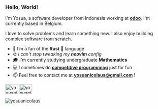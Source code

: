 ### Hello, World!

I'm Yosua, a software developer from Indonesia working at [**odoo**](https://github.com/odoo). I'm currently based in Belgium.

I love to solve problems and learn something new. I also enjoy building complex software from scratch.

- 🌱 I’m a fan of the **Rust** :crab: language
- ⚙️ *I can't stop tweaking my **neovim** config* 
- 🎓 I'm currently studying undergraduate **Mathematics**
- 💻 I sometimes do [**competitive programming**](https://github.com/yosuanicolaus/competitive-rust) just for fun
- 📫 Feel free to contact me at [**yosuanicolaus@gmail.com**](mailto:yosuanicolaus@gmail.com) !
<!-- - 👨‍💻 All of my projects are available at [**my website**](https://yosuanicolaus.vercel.app/) -->
 <!-- - 📄 Or get my experiences in my [**resume**](https://yosuanicolaus.vercel.app/Yosua_Nicolaus_Resume.pdf) -->

<!-- - Connect with me: -->

<p align="left">
<a href="https://linkedin.com/in/yosuanicolaus" target="blank"><img align="center" src="https://raw.githubusercontent.com/rahuldkjain/github-profile-readme-generator/master/src/images/icons/Social/linked-in-alt.svg" alt="yosuanicolaus" height="30" width="40" /></a>
<!-- <a href="https://www.codechef.com/users/yosuanicolaus" target="blank"><img align="center" src="https://cdn.jsdelivr.net/npm/simple-icons@3.1.0/icons/codechef.svg" alt="yosuanicolaus" height="30" width="40" /></a> -->
<!-- <a href="https://www.hackerrank.com/cryodawn257" target="blank"><img align="center" src="https://raw.githubusercontent.com/rahuldkjain/github-profile-readme-generator/master/src/images/icons/Social/hackerrank.svg" alt="yosuanicolaus" height="30" width="40" /></a> -->
<a href="https://codeforces.com/profile/yosuanicolaus" target="blank"><img align="center" src="https://raw.githubusercontent.com/rahuldkjain/github-profile-readme-generator/master/src/images/icons/Social/codeforces.svg" alt="yosuanicolaus" height="30" width="40" /></a>
<!-- <a href="https://www.leetcode.com/yosuanicolaus" target="blank"><img align="center" src="https://raw.githubusercontent.com/rahuldkjain/github-profile-readme-generator/master/src/images/icons/Social/leet-code.svg" alt="yosuanicolaus" height="30" width="40" /></a> -->
<!-- <a href="https://auth.geeksforgeeks.org/user/yosuanicolaus" target="blank"><img align="center" src="https://raw.githubusercontent.com/rahuldkjain/github-profile-readme-generator/master/src/images/icons/Social/geeks-for-geeks.svg" alt="yosuanicolaus" height="30" width="40" /></a> -->
<!-- <a href="https://stackoverflow.com/users/17859248/cryodawn" target="blank"><img align="center" src="https://raw.githubusercontent.com/rahuldkjain/github-profile-readme-generator/master/src/images/icons/Social/stack-overflow.svg" alt="yosuanicolaus" height="30" width="40" /></a> -->
<!-- <a href="https://fb.com/yosuanicolaus" target="blank"><img align="center" src="https://raw.githubusercontent.com/rahuldkjain/github-profile-readme-generator/master/src/images/icons/Social/facebook.svg" alt="yosuanicolaus" height="30" width="40" /></a> -->
</p>

<div><img src="https://komarev.com/ghpvc/?username=yosuanicolaus&label=Profile%20views&color=0e75b6&style=flat" alt="yosuanicolaus"/></div>

<!-- <h3 align="left">Languages and Tools:</h3>
<table style="background-color: white;">
  <kbd>
    <br />
    <p align="center"> -->
<!--       <kbd>
        <kbd>Frontend</kbd>
        <br />
        <img align="center" title="HTML" width="40px" style="padding-right: 10px" src="https://cdn.jsdelivr.net/gh/devicons/devicon/icons/html5/html5-plain.svg" />
        <img align="center" title="CSS" width="40px" style="padding-right: 10px" src="https://cdn.jsdelivr.net/gh/devicons/devicon/icons/css3/css3-plain.svg" />
        <br />
      </kbd> -->
<!--       <kbd>
        <kbd>Core</kbd>
        <br />
        <img align="center" title="JavaScript" width="40px" style="padding-right: 10px" src="https://cdn.jsdelivr.net/gh/devicons/devicon/icons/javascript/javascript-plain.svg" />
        <img align="center" title="TypeScript" width="40px" style="padding-right: 10px" src="https://cdn.jsdelivr.net/gh/devicons/devicon/icons/typescript/typescript-plain.svg" />
        <img align="center" title="Python" width="40px" style="padding-right: 10px" src="https://cdn.jsdelivr.net/gh/devicons/devicon/icons/python/python-original.svg" />
        <img align="center" title="C++" width="40px" style="padding-right: 10px" src="https://cdn.jsdelivr.net/gh/devicons/devicon/icons/cplusplus/cplusplus-line.svg" />
        <img align="center" title="Rust" width="40px" style="padding-right: 10px" src="https://github.com/devicons/devicon/blob/v2.15.1/icons/rust/rust-plain.svg" />
        <img align="center" title="Ruby" width="40px" style="padding-right: 10px" src="https://github.com/devicons/devicon/blob/v2.15.1/icons/ruby/ruby-plain.svg" />
        <img align="center" title="C#" width="40px" style="padding-right: 10px" src="https://github.com/devicons/devicon/blob/v2.15.1/icons/csharp/csharp-plain.svg" />
        <br />
      </kbd> -->
<!--       <kbd>
        <kbd>Frontend Frameworks</kbd>
        <br />
        <img align="center" title="React" width="40px" style="padding-right: 10px" src="https://raw.githubusercontent.com/danielcranney/readme-generator/main/public/icons/skills/react-colored.svg" />
        <img align="center" title="Nextjs" width="40px" style="padding-right: 10px" src="https://github.com/devicons/devicon/blob/v2.15.1/icons/nextjs/nextjs-line.svg" />
        <img align="center" title="Tailwind" width="40px" style="padding-right: 10px" src="https://www.vectorlogo.zone/logos/tailwindcss/tailwindcss-icon.svg" />
        <img align="center" title="Bootstrap" width="40px" style="padding-right: 10px" src="https://raw.githubusercontent.com/devicons/devicon/master/icons/bootstrap/bootstrap-plain-wordmark.svg" />
        <br />
      </kbd>
      <kbd>
        <kbd>Backend</kbd>
        <br />
        <img align="center" title="NodeJS" width="40px" style="padding-right: 10px" src="https://cdn.jsdelivr.net/gh/devicons/devicon/icons/nodejs/nodejs-original.svg" />
        <img align="center" title="ExpressJS" width="40px" style="padding-right: 10px" src="https://raw.githubusercontent.com/devicons/devicon/master/icons/express/express-original-wordmark.svg" />
        <img align="center" title="Firebase" width="40px" style="padding-right: 10px" src="https://cdn.jsdelivr.net/gh/devicons/devicon/icons/firebase/firebase-plain.svg" />
        <img align="center" title="MongoDB" width="40px" style="padding-right: 10px" src="https://raw.githubusercontent.com/devicons/devicon/master/icons/mongodb/mongodb-original-wordmark.svg" />
        <img align="center" title="MySQL" width="40px" style="padding-right: 10px" src="https://cdn.jsdelivr.net/gh/devicons/devicon/icons/mysql/mysql-original-wordmark.svg" />
        <img align="center" title="Rails" width="40px" style="padding-right: 10px" src="https://raw.githubusercontent.com/devicons/devicon/master/icons/rails/rails-original-wordmark.svg" />
        <br />
      </kbd> -->
<!--       <kbd>
        <kbd>Game Development</kbd>
        <br />
        <img align="center" title="Godot" width="60px" height="40px" style="padding-right: 10px" src="https://www.vectorlogo.zone/logos/godotengine/godotengine-ar21.svg" />
        <br />
      </kbd> -->
<!--       <kbd>
        <kbd>Tools</kbd>
        <br />
        <img align="center" title="VSCode" width="40px" style="padding-right: 10px" src="https://cdn.jsdelivr.net/gh/devicons/devicon/icons/vscode/vscode-original.svg" />
        <img align="center" title="NeoVim" width="40px" style="padding-right: 10px" src="https://www.vectorlogo.zone/logos/neovimio/neovimio-icon.svg" />
        <img align="center" title="Bash" width="40px" style="padding-right: 10px" src="https://cdn.jsdelivr.net/gh/devicons/devicon/icons/bash/bash-original.svg" />
        <img align="center" title="Linux" width="40px" style="padding-right: 10px" src="https://cdn.jsdelivr.net/gh/devicons/devicon/icons/linux/linux-original.svg" />
        <br />
      </kbd> -->
<!--     </p>
  </kbd>
</table> -->

